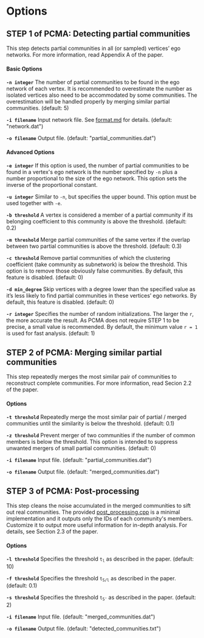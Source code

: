 # Options

## STEP 1 of PCMA: Detecting partial communities

This step detects partial communities in all (or sampled) vertices’ ego networks. For more information, read Appendix A of the paper.

#### Basic Options

**`-n integer`** The number of partial communities to be found in the ego network of each vertex. It is recommended to overestimate the number as isolated vertices also need to be accommodated by some communities. The overestimation will be handled properly by merging similar partial communities. (default: 5)

**`-i filename`** Input network file. See [format.md](format.md) for details. (default: "network.dat")

**`-o filename`** Output file. (default: "partial_communities.dat")

#### Advanced Options

**`-e integer`** If this option is used, the number of partial communities to be found in a vertex's ego network is the number specified by `-n` plus a number proportional to the size of the ego network. This option sets the inverse of the proportional constant.

**`-u integer`** Similar to `-n`, but specifies the upper bound. This option must be used together with `-e`.

**`-b threshold`** A vertex is considered a member of a partial community if its belonging coefficient to this community is above the threshold. (default: 0.2)

**`-m threshold`** Merge partial communities of the same vertex if the overlap between two partial communities is above the threshold. (default: 0.3)

**`-c threshold`** Remove partial communities of which the clustering coefficient (take community as subnetwork) is below the threshold. This option is to remove those obviously false communities. By default, this feature is disabled. (default: 0)

**`-d min_degree`** Skip vertices with a degree lower than the specified value as it’s less likely to find partial communities in these vertices’ ego networks. By default, this feature is disabled. (default: 0)

**`-r integer`** Specifies the number of random initializations. The larger the `r`, the more accurate the result. As PCMA does not require STEP 1 to be precise, a small value is recommended. By default, the minimum value `r = 1` is used for fast analysis. (default: 1)



## STEP 2 of PCMA: Merging similar partial communities

This step repeatedly merges the most similar pair of communities to reconstruct complete communities. For more information, read Secion 2.2 of the paper.

#### Options

**`-t threshold`** Repeatedly merge the most similar pair of partial / merged communities until the similarity is below the threshold. (default: 0.1)

**`-z threshold`** Prevent merger of two communities if the number of common members is below the threshold. This option is intended to suppress unwanted mergers of small partial communities. (default: 0)

**`-i filename`** Input file. (default: "partial_communities.dat")

**`-o filename`** Output file. (default: "merged_communities.dat")



## STEP 3 of PCMA: Post-processing

This step cleans the noise accumulated in the merged communities to sift out real communities. The provided [post_processing.cpp](../src/post_processing.cpp) is a minimal implementation and it outputs only the IDs of each community's members. Customize it to output more useful information for in-depth analysis. For details, see Section 2.3 of the paper.

#### Options

**`-l threshold`** Specifies the threshold <code>t<sub>l</sub></code> as described in the paper. (default: 10)

**`-f threshold`** Specifies the threshold <code>t<sub>S/l</sub></code> as described in the paper. (default: 0.1)

**`-s threshold`** Specifies the threshold <code>t<sub>S'</sub></code> as described in the paper. (default: 2)

**`-i filename`** Input file. (default: "merged_communities.dat")

**`-o filename`** Output file. (default: "detected_communities.txt")
